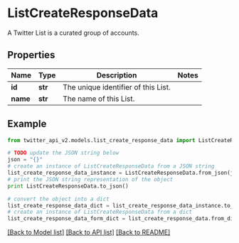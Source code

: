 # ListCreateResponseData

A Twitter List is a curated group of accounts.

## Properties
Name | Type | Description | Notes
------------ | ------------- | ------------- | -------------
**id** | **str** | The unique identifier of this List. | 
**name** | **str** | The name of this List. | 

## Example

```python
from twitter_api_v2.models.list_create_response_data import ListCreateResponseData

# TODO update the JSON string below
json = "{}"
# create an instance of ListCreateResponseData from a JSON string
list_create_response_data_instance = ListCreateResponseData.from_json(json)
# print the JSON string representation of the object
print ListCreateResponseData.to_json()

# convert the object into a dict
list_create_response_data_dict = list_create_response_data_instance.to_dict()
# create an instance of ListCreateResponseData from a dict
list_create_response_data_form_dict = list_create_response_data.from_dict(list_create_response_data_dict)
```
[[Back to Model list]](../README.md#documentation-for-models) [[Back to API list]](../README.md#documentation-for-api-endpoints) [[Back to README]](../README.md)


